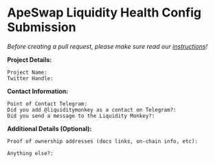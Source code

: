 # ApeSwap Liquidity Health Config Submission

_Before creating a pull request, please make sure read our [instructions](https://github.com/ApeSwapFinance/lhd-config#how-to-submit-a-change)!_

**Project Details:**

```
Project Name:
Twitter Handle:
```

**Contact Information:**

```
Point of Contact Telegram:
Did you add @liquiditymonkey as a contact on Telegram?:
Did you send a message to the Liquidity Monkey?:
```

**Additional Details (Optional):**

```
Proof of ownership addresses (docs links, on-chain info, etc):

Anything else?:
```